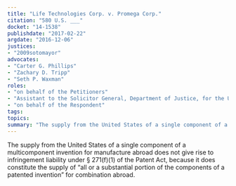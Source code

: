 ```yaml
---
title: "Life Technologies Corp. v. Promega Corp."
citation: "580 U.S. ___"
docket: "14-1538"
publishdate: "2017-02-22"
argdate: "2016-12-06"
justices:
- "2009sotomayor"
advocates:
- "Carter G. Phillips"
- "Zachary D. Tripp"
- "Seth P. Waxman"
roles:
- "on behalf of the Petitioners"
- "Assistant to the Solicitor General, Department of Justice, for the United States, as amicus curiae, supporting the Petitioners"
- "on behalf of the Respondent"
tags:
topics:
summary: "The supply from the United States of a single component of a multicomponent invention for manufacture abroad does not give rise to infringement liability under § 271(f)(1) of the Patent Act, because it does constitute the supply of “all or a substantial portion of the components of a patented invention” for combination abroad."
---
```

The supply from the United States of a single component of a multicomponent invention for manufacture abroad does not give rise to infringement liability under § 271(f)(1) of the Patent Act, because it does constitute the supply of “all or a substantial portion of the components of a patented invention” for combination abroad.

